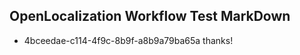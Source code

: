 ## OpenLocalization Workflow Test MarkDown
* 4bceedae-c114-4f9c-8b9f-a8b9a79ba65a thanks!

<!--HONumber=Aug16_HO5-->


